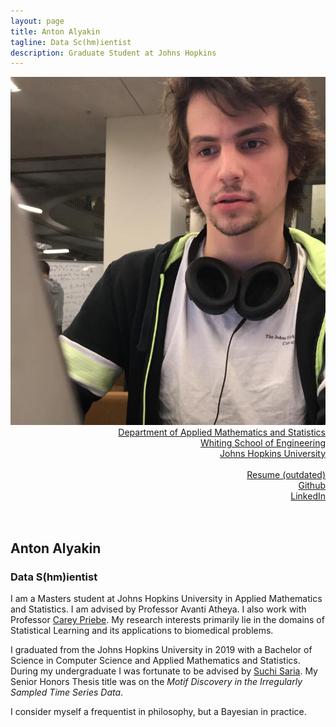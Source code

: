 ```yaml
---
layout: page
title: Anton Alyakin
tagline: Data Sc(hm)ientist
description: Graduate Student at Johns Hopkins
---
```

<div class="container">
	<div class = "span3">
		<div style="text-align:center"><img src ="assets/pics/anton_alyakin.jpg"/>
		</div>
	</div>
	<div class = "span4">
		<div style="text-align:right">
		<a href="https://engineering.jhu.edu/ams/">Department of Applied Mathematics and Statistics</a><br/>
		<a href="https://engineering.jhu.edu/">Whiting School of Engineering</a><br/>
          	<a href="https://www.jhu.edu/">Johns Hopkins University</a><br/>
		<br/>
		<a href="{{ BASE_PATH }}/assets/AntonAlyakinResume.pdf">Resume (outdated)</a><br/>
		<a href = "https://github.com/alyakin314">Github</a><br/>
		<a href = "https://www.linkedin.com/in/anton-alyakin-64a58a9b/">LinkedIn</a><br/>
		</div>		
	</div>
</div>

<br/>
<br/>

## Anton Alyakin

### Data S(hm)ientist

I am a Masters student at Johns Hopkins University in Applied Mathematics and
Statistics.
I am advised by Professor Avanti Atheya. I also work with  Professor 
[Carey Priebe](https://www.ams.jhu.edu/~priebe/).
My research interests primarily lie in the domains of Statistical Learning and
its applications to biomedical problems.

I graduated from the Johns Hopkins University in 2019 with a Bachelor of Science
in Computer Science and Applied Mathematics and Statistics.
During my undergraduate I was fortunate to be advised by
[Suchi Saria](https://suchisaria.jhu.edu/).
My Senior Honors Thesis title was on the _Motif Discovery in the Irregularly Sampled Time Series Data_.

I consider myself a frequentist in philosophy, but a Bayesian in practice.

